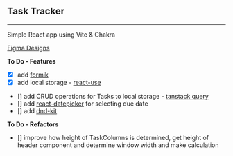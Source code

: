 ## Task Tracker

---

Simple React app using Vite & Chakra

[Figma Designs](https://www.figma.com/file/oxen1fyXzt5rAciomHfg5K/Custom-Dashboard?type=design&node-id=0%3A1&mode=design&t=ikNPDA17SQajEloH-1)

**To Do - Features**

- [x] add [formik](https://formik.org/)
- [x] add local storage - [react-use](https://github.com/streamich/react-use/blob/master/docs/useLocalStorage.md)
- [] add CRUD operations for Tasks to local storage - [tanstack query](https://tanstack.com/query/latest)
- [] add [react-datepicker](https://github.com/Hacker0x01/react-datepicker) for selecting due date
- [] add [dnd-kit](https://github.com/clauderic/dnd-kit/tree/master)

**To Do - Refactors**

- [] improve how height of TaskColumns is determined, get height of header component and determine window width and make calculation
